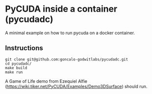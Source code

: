 # PyCUDA inside a container (pycudadc)

A minimal example on how to run pycuda on a docker container.

## Instructions

```
git clone git@github.com:goncalo-godwitlabs/pycudadc.git
cd pycudadc/
make build
make run
```

A Game of Life demo from Ezequiel Alfie (https://wiki.tiker.net/PyCUDA/Examples/Demo3DSurface) should run.

